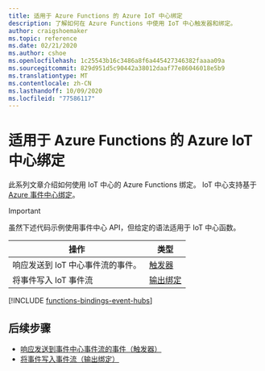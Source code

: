 ```yaml
---
title: 适用于 Azure Functions 的 Azure IoT 中心绑定
description: 了解如何在 Azure Functions 中使用 IoT 中心触发器和绑定。
author: craigshoemaker
ms.topic: reference
ms.date: 02/21/2020
ms.author: cshoe
ms.openlocfilehash: 1c25543b16c3486a8f6a445427346382faaaa09a
ms.sourcegitcommit: 829d951d5c90442a38012daaf77e86046018e5b9
ms.translationtype: MT
ms.contentlocale: zh-CN
ms.lasthandoff: 10/09/2020
ms.locfileid: "77586117"
---
```

# <a name="azure-iot-hub-bindings-for-azure-functions"></a>适用于 Azure Functions 的 Azure IoT 中心绑定

此系列文章介绍如何使用 IoT 中心的 Azure Functions 绑定。 IoT 中心支持基于 [Azure 事件中心绑定](functions-bindings-event-hubs.md)。

> [!IMPORTANT]
> 虽然下述代码示例使用事件中心 API，但给定的语法适用于 IoT 中心函数。

| 操作 | 类型 |
|--------|------|
| 响应发送到 IoT 中心事件流的事件。 | [触发器](./functions-bindings-event-iot-trigger.md) |
| 将事件写入 IoT 事件流 | [输出绑定](./functions-bindings-event-iot-output.md) |

[!INCLUDE [functions-bindings-event-hubs](../../includes/functions-bindings-event-hubs.md)]

## <a name="next-steps"></a>后续步骤

- [响应发送到事件中心事件流的事件（触发器）](./functions-bindings-event-iot-trigger.md)
- [将事件写入事件流（输出绑定）](./functions-bindings-event-iot-output.md)

